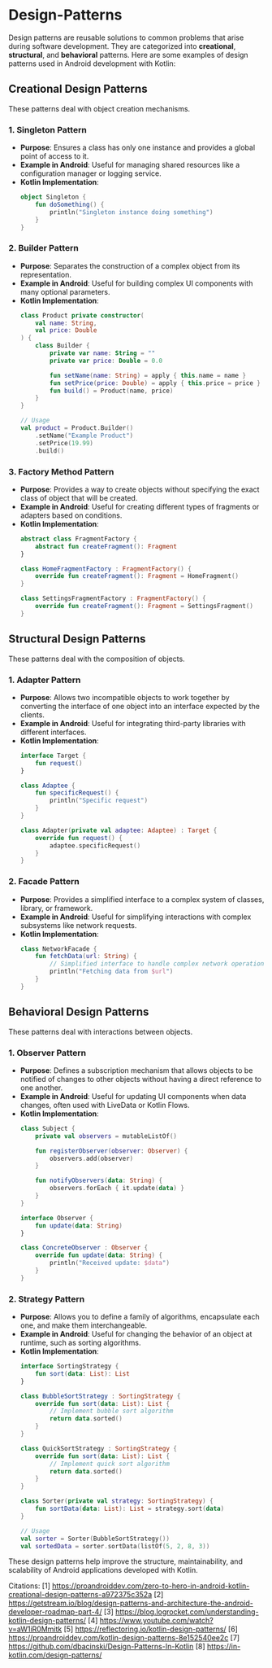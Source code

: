 # Design-Patterns
Design patterns are reusable solutions to common problems that arise during software development. They are categorized into **creational**, **structural**, and **behavioral** patterns. Here are some examples of design patterns used in Android development with Kotlin:

## Creational Design Patterns

These patterns deal with object creation mechanisms.

### 1. **Singleton Pattern**
   - **Purpose**: Ensures a class has only one instance and provides a global point of access to it.
   - **Example in Android**: Useful for managing shared resources like a configuration manager or logging service.
   - **Kotlin Implementation**:
     ```kotlin
     object Singleton {
         fun doSomething() {
             println("Singleton instance doing something")
         }
     }
     ```

### 2. **Builder Pattern**
   - **Purpose**: Separates the construction of a complex object from its representation.
   - **Example in Android**: Useful for building complex UI components with many optional parameters.
   - **Kotlin Implementation**:
     ```kotlin
     class Product private constructor(
         val name: String,
         val price: Double
     ) {
         class Builder {
             private var name: String = ""
             private var price: Double = 0.0

             fun setName(name: String) = apply { this.name = name }
             fun setPrice(price: Double) = apply { this.price = price }
             fun build() = Product(name, price)
         }
     }

     // Usage
     val product = Product.Builder()
         .setName("Example Product")
         .setPrice(19.99)
         .build()
     ```

### 3. **Factory Method Pattern**
   - **Purpose**: Provides a way to create objects without specifying the exact class of object that will be created.
   - **Example in Android**: Useful for creating different types of fragments or adapters based on conditions.
   - **Kotlin Implementation**:
     ```kotlin
     abstract class FragmentFactory {
         abstract fun createFragment(): Fragment
     }

     class HomeFragmentFactory : FragmentFactory() {
         override fun createFragment(): Fragment = HomeFragment()
     }

     class SettingsFragmentFactory : FragmentFactory() {
         override fun createFragment(): Fragment = SettingsFragment()
     }
     ```

## Structural Design Patterns

These patterns deal with the composition of objects.

### 1. **Adapter Pattern**
   - **Purpose**: Allows two incompatible objects to work together by converting the interface of one object into an interface expected by the clients.
   - **Example in Android**: Useful for integrating third-party libraries with different interfaces.
   - **Kotlin Implementation**:
     ```kotlin
     interface Target {
         fun request()
     }

     class Adaptee {
         fun specificRequest() {
             println("Specific request")
         }
     }

     class Adapter(private val adaptee: Adaptee) : Target {
         override fun request() {
             adaptee.specificRequest()
         }
     }
     ```

### 2. **Facade Pattern**
   - **Purpose**: Provides a simplified interface to a complex system of classes, library, or framework.
   - **Example in Android**: Useful for simplifying interactions with complex subsystems like network requests.
   - **Kotlin Implementation**:
     ```kotlin
     class NetworkFacade {
         fun fetchData(url: String) {
             // Simplified interface to handle complex network operations
             println("Fetching data from $url")
         }
     }
     ```

## Behavioral Design Patterns

These patterns deal with interactions between objects.

### 1. **Observer Pattern**
   - **Purpose**: Defines a subscription mechanism that allows objects to be notified of changes to other objects without having a direct reference to one another.
   - **Example in Android**: Useful for updating UI components when data changes, often used with LiveData or Kotlin Flows.
   - **Kotlin Implementation**:
     ```kotlin
     class Subject {
         private val observers = mutableListOf()

         fun registerObserver(observer: Observer) {
             observers.add(observer)
         }

         fun notifyObservers(data: String) {
             observers.forEach { it.update(data) }
         }
     }

     interface Observer {
         fun update(data: String)
     }

     class ConcreteObserver : Observer {
         override fun update(data: String) {
             println("Received update: $data")
         }
     }
     ```

### 2. **Strategy Pattern**
   - **Purpose**: Allows you to define a family of algorithms, encapsulate each one, and make them interchangeable.
   - **Example in Android**: Useful for changing the behavior of an object at runtime, such as sorting algorithms.
   - **Kotlin Implementation**:
     ```kotlin
     interface SortingStrategy {
         fun sort(data: List): List
     }

     class BubbleSortStrategy : SortingStrategy {
         override fun sort(data: List): List {
             // Implement bubble sort algorithm
             return data.sorted()
         }
     }

     class QuickSortStrategy : SortingStrategy {
         override fun sort(data: List): List {
             // Implement quick sort algorithm
             return data.sorted()
         }
     }

     class Sorter(private val strategy: SortingStrategy) {
         fun sortData(data: List): List = strategy.sort(data)
     }

     // Usage
     val sorter = Sorter(BubbleSortStrategy())
     val sortedData = sorter.sortData(listOf(5, 2, 8, 3))
     ```

These design patterns help improve the structure, maintainability, and scalability of Android applications developed with Kotlin.

Citations:
[1] https://proandroiddev.com/zero-to-hero-in-android-kotlin-creational-design-patterns-a972375c352a
[2] https://getstream.io/blog/design-patterns-and-architecture-the-android-developer-roadmap-part-4/
[3] https://blog.logrocket.com/understanding-kotlin-design-patterns/
[4] https://www.youtube.com/watch?v=aW1iR0Mmitk
[5] https://reflectoring.io/kotlin-design-patterns/
[6] https://proandroiddev.com/kotlin-design-patterns-8e152540ee2c
[7] https://github.com/dbacinski/Design-Patterns-In-Kotlin
[8] https://in-kotlin.com/design-patterns/
